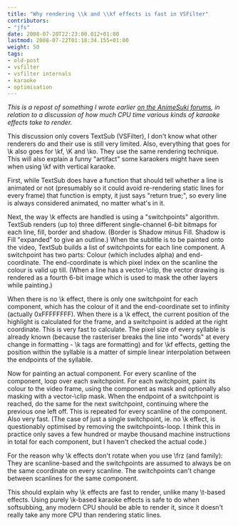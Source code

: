 ```yaml
---
title: "Why rendering \\k and \\kf effects is fast in VSFilter"
contributors:
- "jfs"
date: 2008-07-20T22:23:00.012+01:00
lastmod: 2008-07-22T01:18:34.155+01:00
weight: 50
tags:
- old-post
- vsfilter
- vsfilter internals
- karaoke
- optimisation
---
```

*This is a repost of something I wrote earlier [on the AnimeSuki forums](http://forums.animesuki.com/showpost.php?p=1629372&postcount=72), in relation to a discussion of how much CPU time various kinds of karaoke effects take to render.*

This discussion only covers TextSub (VSFilter), I don't know what other renderers do and their use is still very limited. Also, everything that goes for \k also goes for \kf, \K and \ko. They use the same rendering technique.
This will also explain a funny "artifact" some karaokers might have seen when using \kf with vertical karaoke.

First, while TextSub does have a function that should tell whether a line is animated or not (presumably so it could avoid re-rendering static lines for every frame) that function is empty, it just says "return true;", so every line is always considered animated, no matter what's in it.

Next, the way \k effects are handled is using a "switchpoints" algorithm.
TextSub renders (up to) three different single-channel 6-bit bitmaps for each line, fill, border and shadow. (Border is Shadow minus Fill. Shadow is Fill "expanded" to give an outline.)
When the subtitle is to be painted onto the video, TextSub builds a list of switchpoints for each line component. A switchpoint has two parts: Colour (which includes alpha) and end-coordinate. The end-coordinate is which pixel index on the scanline the colour is valid up till.
(When a line has a vector-\clip, the vector drawing is rendered as a fourth 6-bit image which is used to mask the other layers while painting.)

When there is no \k effect, there is only one switchpoint for each component, which has the colour of it and the end-coordinate set to infinity (actually 0xFFFFFFFF).
When there is a \k effect, the current position of the highlight is calculated for the frame, and a switchpoint is added at the right coordinate. This is very fast to calculate. The pixel size of every syllable is already known (because the rasteriser breaks the line into "words" at every change in formatting - \k tags are formatting) and for \kf effects, getting the position within the syllable is a matter of simple linear interpolation between the endpoints of the syllable.

Now for painting an actual component.
For every scanline of the component, loop over each switchpoint. For each switchpoint, paint its colour to the video frame, using the component as mask and optionally also masking with a vector-\clip mask. When the endpoint of a switchpoint is reached, do the same for the next switchpoint, continuing where the previous one left off.
This is repeated for every scanline of the component. Also very fast.
(The case of just a single switchpoint, ie. no \k effect, is questionably optimised by removing the switchpoints-loop. I think this in practice only saves a few hundred or maybe thousand machine instructions in total for each component, but I haven't checked the actual code.)

For the reason why \k effects don't rotate when you use \frz (and family): They are scanline-based and the switchpoints are assumed to always be on the same coordinate on every scanline. The switchpoints can't change between scanlines for the same component.

This should explain why \k effects are fast to render, unlike many \t-based effects. Using purely \k-based karaoke effects is safe to do when softsubbing, any modern CPU should be able to render it, since it doesn't really take any more CPU than rendering static lines.

